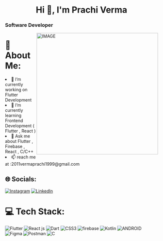 <h1 align="center">Hi 👋, I'm Prachi Verma</h1>
<h3 align="left">Software Developer</h3>
<img align="right" alt="IMAGE" src="https://ouch-cdn2.icons8.com/tDVPnO7F3kdD0xVzd2VnMPmlb_Bhb841G_CUofgmuqk/rs:fit:256:324/czM6Ly9pY29uczgu/b3VjaC1wcm9kLmFz/c2V0cy9wbmcvNjgy/L2ExZGYxMGE0LTFk/NjMtNDA0Mi04ZWNj/LWI3OWU4N2ViM2Iw/Zi5wbmc.png" width="400px"/>

 
# 💫 About Me:

<li align="left">🔭 I’m currently working on Flutter Development </b></li>
<li align="left">🌱 I’m currently learning Frontend Development ( Flutter , React ) </b></li>
<li align="left">💬 Ask me about Flutter , Firebase , React , C/C++ </b></li>
<li align="left">📫 reach me at :2011vermaprachi1999@gmail.com </b></li>

## 🌐 Socials:
[![Instagram](https://img.shields.io/badge/Instagram-%23E4405F.svg?logo=Instagram&logoColor=white)](https://instagram.com/_prachiverma__?igshid=NTc4MTIwNjQ2YQ==) [![LinkedIn](https://img.shields.io/badge/LinkedIn-%230077B5.svg?logo=linkedin&logoColor=white)](https://www.linkedin.com/in/prachive) 

# 💻 Tech Stack:
 ![Flutter](https://img.shields.io/badge/Flutter-%2302569B.svg?style=for-the-badge&logo=Flutter&logoColor=white) ![React js](https://img.shields.io/badge/-ReactJs-61DAFB?logo=react&logoColor=white&style=for-the-badge)  ![Dart](https://img.shields.io/badge/dart-%230175C2.svg?style=for-the-badge&logo=dart&logoColor=white) ![CSS3](https://img.shields.io/badge/css3-%231572B6.svg?style=for-the-badge&logo=css3&logoColor=white) ![firebase](https://img.shields.io/badge/Firebase-Green?style=for-the-badge&logo=firebase&logoColor=white) ![Kotlin](https://img.shields.io/badge/Kotlin-purple?style=for-the-badge&logo=kotlin&logoColor=yellow)  ![ANDROID](https://img.shields.io/badge/android-%2320232a.svg?style=for-the-badge&logo=android&logoColor=%a4c639)![Figma](https://img.shields.io/badge/figma-%23F24E1E.svg?style=for-the-badge&logo=figma&logoColor=white) ![Postman](https://img.shields.io/badge/Postman-FF6C37?style=for-the-badge&logo=postman&logoColor=white) ![C](https://img.shields.io/badge/c-%2300599C.svg?style=for-the-badge&logo=c&logoColor=white)

